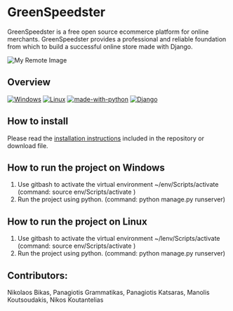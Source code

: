 # GreenSpeedster 
GreenSpeedster is a free open source ecommerce platform for online merchants. GreenSpeedster provides a professional and reliable foundation from which to build a successful online store made with Django.

![My Remote Image](https://github.com/ThrillSeeker01/Django_Group_Project/blob/master/greenspeedster/greenspeedster.png)
## Overview
[![Windows](https://svgshare.com/i/ZhY.svg)](https://www.microsoft.com/en-us/windows?wa=wsignin1.0)
[![Linux](https://svgshare.com/i/Zhy.svg)](https://www.linux.org/)
[![made-with-python](https://img.shields.io/badge/Made%20with-Python-1f425f.svg)](https://www.python.org/)
[![Django](https://img.shields.io/pypi/djversions/djangorestframework?color=%20green&label=Django%20Version%3A)](https://www.djangoproject.com/)

## How to install

Please read the [installation instructions](INSTALL.md) included in the repository or download file.

## How to run the project on Windows

1. Use gitbash to activate the virtual environment ~/env/Scripts/activate (command: source env/Scripts/activate )
2. Run the project using python. (command: python manage.py runserver)

## How to run the project on Linux

1. Use gitbash to activate the virtual environment ~/lenv/Scripts/activate (command: source env/Scripts/activate )
2. Run the project using python. (command: python manage.py runserver)

## Contributors: 
Nikolaos Bikas, Panagiotis Grammatikas, Panagiotis Katsaras, Manolis Koutsoudakis, Nikos Koutantelias
